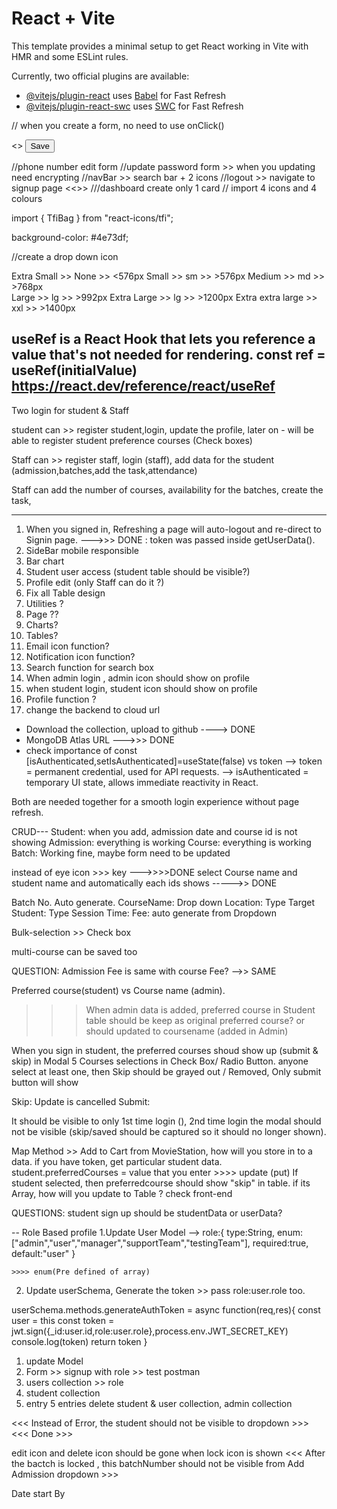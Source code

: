 # React + Vite

This template provides a minimal setup to get React working in Vite with HMR and some ESLint rules.

Currently, two official plugins are available:

- [@vitejs/plugin-react](https://github.com/vitejs/vite-plugin-react/blob/main/packages/plugin-react/README.md) uses [Babel](https://babeljs.io/) for Fast Refresh
- [@vitejs/plugin-react-swc](https://github.com/vitejs/vite-plugin-react-swc) uses [SWC](https://swc.rs/) for Fast Refresh


// when you create a form, no need to use onClick()

<form onSubmit={formik.handleSubmit}> <<Su>>
<Button
type="submit">
Save
</Button>
</form>

//phone number edit form
//update password form >> when you updating need encrypting
//navBar >> search bar + 2 icons
//logout >> navigate to signup page <<<DONE>>>
///dashboard create only 1 card
// import 4 icons and 4 colours

import { TfiBag } from "react-icons/tfi";
<TfiBag />

<!-- Bg color -->
background-color: #4e73df;

<!-- WHen  -->

//create a drop down icon

<!-- Breakpoint -->
Extra Small   >>    None   >>       <576px
Small         >>    sm     >>       >576px
Medium        >>    md      >>      >768px  
Large         >>    lg      >>      >992px
Extra Large         >> lg     >>    >1200px
Extra extra large   >> xxl      >>   >1400px

useRef is a React Hook that lets you reference a value that's not needed for rendering. const ref = useRef(initialValue)
https://react.dev/reference/react/useRef
-------------------------------------

Two login for student & Staff

student can  >>  register student,login, update the profile, later on - will be able to register student preference courses (Check boxes)

Staff can >>  register staff, login (staff), add data for the student (admission,batches,add the task,attendance)

Staff can add the number of courses, availability for the batches, create the task,


--------------------
1. When you signed in, Refreshing a page will auto-logout and re-direct to Signin page.    --->>> DONE : token was passed inside getUserData(). 
2. SideBar mobile responsible
3. Bar chart
4. Student user access (student table should be visible?)
5. Profile edit (only Staff can do it ?)
6. Fix all Table design
7. Utilities ?
8. Page ??
9. Charts?
10. Tables?
11. Email icon function?
12. Notification icon function?
13. Search function for search box
14. When admin login , admin icon should show on profile
15. when student login, student icon should show on profile
16. Profile function ?
17. change the backend to cloud url

- Download the collection, upload to github                                                     ----> DONE
- MongoDB Atlas URL                                                                             --->>> DONE
- check importance of const [isAuthenticated,setIsAuthenticated]=useState(false) vs token
--> token = permanent credential, used for API requests.
--> isAuthenticated = temporary UI state, allows immediate reactivity in React.

Both are needed together for a smooth login experience without page refresh.

CRUD---
Student: when you add, admission date and course id is not showing
Admission: everything is working 
Course: everything is working 
Batch: Working fine, maybe form need to be updated

instead of eye icon >>>  key  --->>>>DONE
select Course name and student name and automatically each ids shows  ----->> DONE


Batch No. Auto generate.
CourseName: Drop down 
Location: Type
Target Student: Type
Session Time: 
Fee: auto generate from Dropdown

Bulk-selection  >> Check box

multi-course can be saved too

QUESTION:
Admission Fee is same with course Fee? -->> SAME

Preferred course(student) vs Course name (admin).
>>> When admin data is added, preferred course in Student table should be keep as original preferred course? or should updated to coursename (added in Admin)

<!-- Select Course Model -->

When you sign in student, the preferred courses shoud show up (submit & skip) in Modal
5 Courses selections in Check Box/ Radio Button. anyone select at least one, then Skip should be grayed out / Removed, Only submit button will show


Skip: Update is cancelled
Submit: 

It should be visible to only 1st time login (), 2nd time login the modal should not be visible (skip/saved should be captured so it should no longer shown).

Map Method >> Add to Cart from MovieStation, how will you store in to a data.
if you have token, get particular student data.
student.preferredCourses = value that you enter >>>> update (put)
If student selected, then preferredcourse should show "skip" in table.
if its Array, how will you update to Table ? check front-end


QUESTIONS: student sign up should be studentData or userData?


-- Role Based profile
1.Update User Model --> 
    role:{
        type:String,
        enum:["admin","user","manager","supportTeam","testingTeam"],
        required:true,
        default:"user"
    }
    
    >>>> enum(Pre defined of array) 

2. Update  userSchema, Generate the token >> pass role:user.role too.

userSchema.methods.generateAuthToken = async function(req,res){
    const user = this
    const token = jwt.sign({_id:user.id,role:user.role},process.env.JWT_SECRET_KEY)
    console.log(token)
    return token
}

1. update Model
2. Form >> signup with role >> test postman
3. users collection >> role
4. student collection
5. entry 5 entries
delete student & user collection, admin collection

<!-- Component >>> Different options for student : Attendance, Schedule, My result  -->
 
<!-- 1. Same student cannot have same batch   --> <<< Instead of Error, the student should not be visible to dropdown >>>

<!-- 2. More than the target, you cannot assign the student to the batch
when you click the add batch >>> --> <<< Done >>>

<!-- 3. after 7 days of a .Batch start Sate , it should not be visible in the dropdown and the lock icon should show in Action. and when you click icon, the message "please contact to super admin for any changes" -->

<!-- no of days * per day session= total duration
15               * 2                             =30      

total duration >>145 hrs course >> 2hrs/day  >> 145/2 =74days                                                  >>HTML   
>> in the form >> total duration >> 2 >>30/2 >> 15 days
End date >>27-Sep-2025
13-Sept-2025   >>Cousre >>fees >> no of days  >> 13-Sept-2025 +15 >>27-Sep-2025 (Logic here)
 -->

edit icon and delete icon should be gone when lock icon is shown
<<< After the bactch is locked , this batchNumber should not be visible from Add Admission dropdown >>>

<!-- 4. put filter in View STudent, "Date By"."Batch", "Course Name", "By Gender" -->
Date start By

<!-- 5. Work on Search for Debounced -->

<!--6. Student can assign only 1 batch By Admin, super Admin can assign multiple batches to student -->

<!-- 7. Batch start Date should be added manually and end date is auto calculated (30 days <<< This duration is coming from Course Data (Number of days) ), course Section -->

<!-- Admin User -->
<!-- Super Admin User -->


